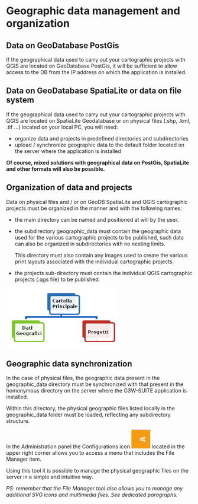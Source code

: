 # Geographic data management and organization
## Data on GeoDatabase PostGis

If the geographical data used to carry out your cartographic projects with QGIS are located on GeoDatabase PostGis, it will be sufficient to allow access to the DB from the IP address on which the application is installed.

## Data on GeoDatabase SpatiaLite or data on file system

If the geographical data used to carry out your cartographic projects with QGIS are located on SpatiaLite Geodatabase or on physical files (.shp, .kml, .tif ...) located on your local PC, you will need:
* organize data and projects in predefined directories and subdirectories
* upload / synchronize geographic data to the default folder located on the server where the application is installed

**Of course, mixed solutions with geographical data on PostGis, SpatiaLite and other formats will also be possible.**

## Organization of data and projects

Data on physical files and / or on GeoDB SpatiaLite and QGIS cartographic projects must be organized in the manner and with the following names:
* the main directory can be named and positioned at will by the user.
* the subdirectory geographic_data must contain the geographic data used for the various cartographic projects to be published, such data can also be organized in subdirectories with no nesting limits.

    This directory must also contain any images used to create the various print layouts associated with the individual cartographic projects.
* the projects sub-directory must contain the individual QGIS cartographic projects (.qgs file) to be published.

![Data management](../images/manual/datamanagement.png)

## Geographic data synchronization

In the case of physical files, the geographic data present in the geographic_data directory must be synchronized with that present in the homonymous directory on the server where the G3W-SUITE application is installed.

Within this directory, the physical geographic files listed locally in the geographic_data folder must be loaded, reflecting any subdirectory structure.

In the Administration panel the Configurations icon ![Configuration icon](../images/manual/rightmenuicon.png) located in the upper right corner allows you to access a menu that includes the File Manager item.

Using this tool it is possible to manage the physical geographic files on the server in a simple and intuitive way.

*PS: remember that the File Manager tool also allows you to manage any additional SVG icons and multimedia files. See dedicated paragraphs.*



